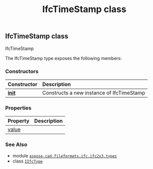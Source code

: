﻿---
title: IfcTimeStamp class
second_title: Aspose.CAD for Python via .NET API References
description: 
type: docs
weight: 1520
url: /python-net/aspose.cad.fileformats.ifc.ifc2x3.types/ifctimestamp/
is_root: false
---

## IfcTimeStamp class

IfcTimeStamp



The IfcTimeStamp type exposes the following members:

### Constructors
| Constructor | Description |
| :- | :- |
| [__init__](/cad/python-net/aspose.cad.fileformats.ifc.ifc2x3.types/ifctimestamp/__init__/#) | Constructs a new instance of IfcTimeStamp |


### Properties
| Property | Description |
| :- | :- |
| [value](/cad/python-net/aspose.cad.fileformats.ifc.ifc2x3.types/ifctimestamp/value) |  |



### See Also
* module [`aspose.cad.fileformats.ifc.ifc2x3.types`](..)
* class [`IIfcType`](/cad/python-net/aspose.cad.fileformats.ifc/iifctype)
